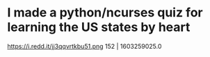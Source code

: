 # I made a python/ncurses quiz for learning the US states by heart
https://i.redd.it/jj3qqvrtkbu51.png
152 | 1603259025.0

